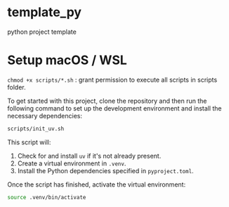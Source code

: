 # template_py
python project template

# Setup macOS / WSL
`chmod +x scripts/*.sh` : grant permission to execute all scripts in scripts folder.

To get started with this project, clone the repository and then run the following command to set up the development environment and install the necessary dependencies:

```bash
scripts/init_uv.sh
```
This script will:
1.  Check for and install `uv` if it's not already present.
2.  Create a virtual environment in `.venv`.
3.  Install the Python dependencies specified in `pyproject.toml`.

Once the script has finished, activate the virtual environment:
```bash
source .venv/bin/activate
```
